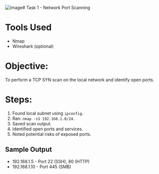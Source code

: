 ![image](https://github.com/user-attachments/assets/f9a781cb-9245-41e5-9d35-9270d0daba32)# Task 1 - Network Port Scanning

# Tools Used
- Nmap
- Wireshark (optional)

# Objective:
To perform a TCP SYN scan on the local network and identify open ports.

# Steps:
1. Found local subnet using `ipconfig`.
2. Ran: `nmap -sS 192.168.1.0/24`.
3. Saved scan output.
4. Identified open ports and services.
5. Noted potential risks of exposed ports.

## Sample Output
- 192.168.1.5 - Port 22 (SSH), 80 (HTTP)
- 192.168.1.10 - Port 445 (SMB)


